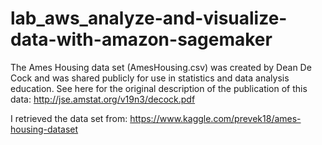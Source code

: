 # lab_aws_analyze-and-visualize-data-with-amazon-sagemaker

The Ames Housing data set (AmesHousing.csv) was created by Dean De Cock and was shared publicly for use in statistics and data analysis education. See here for the original description of the publication of this data: http://jse.amstat.org/v19n3/decock.pdf

I retrieved the data set from: https://www.kaggle.com/prevek18/ames-housing-dataset
